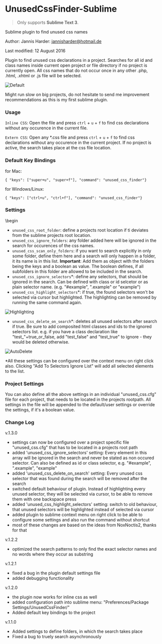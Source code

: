 # UnusedCssFinder-Sublime
> Only supports **Sublime Text 3**.

Sublime plugin to find unused css names

Author: Jannis Harder: jannisharder@hotmail.de

Last modified: 12 August 2016

Plugin to find unused css declarations in a project. Searches for all id and class names inside current open project or file directory if no project is currently open. All css names that do not occur once in any other .php, .html, .xhtml or .js file will be selected.

![Default](http://i.giphy.com/l3vR2PVN2FHWrhWow.gif)

Might run slow on big projects, do not hesitate to send me improvement recommendations as this is my first sublime plugin.

### Usage

`Inline CSS`: Open the file and press `ctrl` + `u` + `f` to find css declarations without any occurence in the current file.

`Extern CSS`: Open any *.css file and press `ctrl` + `u` + `f` to find css declarations without any occurence in the current project. If no project is active, the search takes place at the css file location.

### Default Key Bindings

for Mac:
```
{ "keys": ["super+u", "super+f"], "command": "unused_css_finder"}
```

for Windows/Linux:
```
{ "keys": ["ctrl+u", "ctrl+f"], "command": "unused_css_finder"}
```

### Settings

\begin
- `unused_css_root_folder`: define a projects root location if ti deviates from the sublime projects root location.
- `unused_css_ignore_folders`: any folder added here will be ignored in the search for occurences of the css names.
- `unused_css_scan_only_folders`: if you want to search explicitly in only some folder, define them here and a search will only happen in a folder, it its name is in this list. **Important**: Add them as object with the folders being the keys and a boolean as value. The boolean defines, if all subfolders in this folder are allowed to be included in the search.
- `unused_css_ignore_selectors`*: define any selectors, that should be ignored in the search. Can be defined with class or id selcetor or as plain selector name. (e.g. "#example", ".example" or "example")
- `unused_css_highlight_selectors`*: if true, the found selectors won't be selected via cursor but highlighted. The highlighting can be removed by running the same command again.

![Highlighting](http://i.giphy.com/3oz8xQX86kktBcYDZu.gif)

- `unused_css_delete_on_search`*: deletes all unused selectors after search if true. Be sure to add composited html classes and ids to the ignored selectors list. e.g. if you have a class declaration like "test_"+true_or_false, add "test_false" and "test_true" to ignore - they would be deleted otherwise.

![AutoDelete](http://i.giphy.com/3oz8xAQ1DoHkfcznqg.gif)

*All these settings can be configured over the context menu on right click also. Clicking "Add To Selectors Ignore List" will add all selected elements to the list.

### Project Settings

You can also define all the above settings in an individual "unused_css.cfg" file for each project, that needs to be located in the projects rootpath. All settings in the file will be appended to the default/user settings or override the settings, if it's a boolean value. 

### Change Log

v.1.3.0

- settings can now be configured over a project specific file "unused_css.cfg" that has to be located in a projects root path
- added 'unused_css_ignore_selectors' setting: Every element in this array will be ignored in the search and never be stated as non occured selector. Can also be defined as id or class selector, e.g. "#example", ".example", "example"
- added 'unused_css_delete_on_search' setting: Every unused css selector that was found during the search will be removed after the search
- switched default behaviour of plugin. Instead of highlighting every unused selector, they will be selected via cursor, to be able to remove them with one backspace press
- added 'unused_css_highlight_selectors' setting: switch to old behaviour, that unused selectors will be highlighted instead of selected via cursor
- added plugin to sublime context menu on right click to be able to configure some settings and also run the command without shortcut
- most of these changes are based on the ideas from NoxNoctis2, thanks for that

v.1.2.2

- optimized the search patterns to only find the exact selector names and no words where they occur as substring

v.1.2.1

- fixed a bug in the plugin default settings file
- added debugging functionality

v.1.2.0

- the plugin now works for inline css as well
- added configuration path into sublime menu: "Preferences/Package Settings/UnusedCssFinder/"
- Added default key bindings to the project

v.1.1.0

- Added settings to define folders, in which the search takes place
- Fixed a bug to truely search asynchronously
